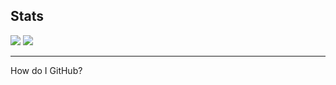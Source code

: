 <h2>Stats</h2>
<img src="https://github-readme-stats.vercel.app/api?username=hue-owo&hide_border=true&theme=jolly&show_icons=true">
<img src="https://github-readme-stats.vercel.app/api/top-langs/?username=hue-owo&hide_border=true&layout=compact&theme=jolly" style="left: 0px">
<hr>
<p>How do I GitHub?</p>
